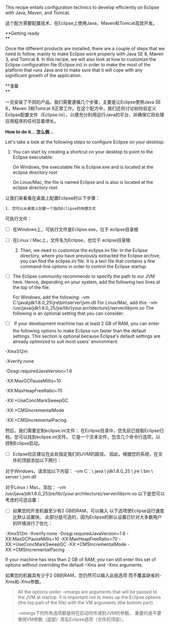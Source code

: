 This recipe entails configuration technics to develop efficiently on Eclipse with Java, Maven, and Tomcat.

这个配方需要配置技术，在Eclipse上使用Java，Maven和Tomcat高效开发。

**Getting ready  
**

Once the different products are installed, there are a couple of steps that we need to follow, mainly to make Eclipse work properly with Java SE 8, Maven 3, and Tomcat 8. In this recipe, we will also look at how to customize the Eclipse configuration file \(Eclipse.ini\) in order to make the most of the platform that runs Java and to make sure that it will cope with any significant growth of the application.

**准备  
**

一旦安装了不同的产品，我们需要遵循几个步骤，主要是让Eclipse使用Java SE 8，Maven 3和Tomcat 8正常工作。在这个配方中，我们还将讨论如何自定义 Eclipse配置文件（Eclipse.ini），以便充分利用运行Java的平台，并确保它将处理应用程序的任何显着增长。



**How to do it...       怎么做...**

  
Let's take a look at the following steps to configure Eclipse on your desktop:

   1. You can start by creating a shortcut on your desktop to point to the Eclipse executable:

         On Windows, the executable file is Eclipse.exe and is located at the eclipse directory root

         On Linux/Mac, the file is named Eclipse and is also is located at the eclipse directory root

 让我们来看看在桌面上配置Eclipse的以下步骤：

    1. 您可以从桌面上创建一个指向Eclipse的快捷方式可执行文件：

* [ ]  在Windows上，可执行文件是Eclipse.exe，位于  eclipse目录根

* [ ]  在Linux / Mac上，文件名为Eclipse，也位于  eclipse目录根

   2. Then, we need to customize the eclipse.ini file:
       In the Eclipse directory, where you have previously extracted the Eclipse archive, you can find the eclipse.ini file. It is a text file that contains a few command-line options in order to control the Eclipse startup. 
* [ ] The Eclipse community recommends to specify the path to our JVM here.   Hence, depending on your system, add the following two lines at the top of the file:


  For Windows, add the following:
  -vm
  C:\java\jdk1.8.0\_25\jre\bin\server\jvm.dll
  For Linux/Mac, add this:
 -vm
 /usr/java/jdk1.8.0\_25/jre/lib/{your.architecture}/server/libjvm.so
The following is an optional setting that you can consider:
* [ ]  If your development machine has at least 2 GB of RAM, you can enter the   following options to make Eclipse run faster than the default settings. This section is optional because Eclipse's default settings are already optimized to suit most users' environment: 

-Xmx512m

-Xverify:none

-Dosgi.requiredJavaVersion=1.6

-XX:MaxGCPauseMillis=10

-XX:MaxHeapFreeRatio=70

-XX:+UseConcMarkSweepGC

-XX:+CMSIncrementalMode

-XX:+CMSIncrementalPacing


然后，我们需要定制eclipse.ini文件：
在Eclipse目录中，您先前已提取Eclipse归档，您可以找到eclipse.ini文件。 它是一个文本文件，包含几个命令行选项，以控制Eclipse启动。
* [ ]  Eclipse社区建议在此处指定我们的JVM的路径。  因此，根据您的系统，在文件的顶部添加以下两行：

对于Windows，请添加以下内容：
-vm
C：\ java \ jdk1.8.0\_25 \ jre \ bin \ server \ jvm.dll

对于Linux / Mac，添加：
-vm
/usr/java/jdk1.8.0\_25/jre/lib/{your.architecture}/server/libjvm.so
以下是您可以考虑的可选设置：
* [ ]  如果您的开发机器至少有2 GB的RAM，可以输入  以下选项使Eclipse运行速度比默认设置快。 此部分是可选的，因为Eclipse的默认设置已针对大多数用户的环境进行了优化：

-Xmx512m
-Xverify:none
-Dosgi.requiredJavaVersion=1.6
-XX:MaxGCPauseMillis=10
-XX:MaxHeapFreeRatio=70
-XX:+UseConcMarkSweepGC
-XX:+CMSIncrementalMode
-XX:+CMSIncrementalPacing 


If your machine has less than 2 GB of RAM, you can still enter this set of options without overriding the default –Xms and –Xmx arguments.

如果您的机器具有少于2 GB的RAM，您仍然可以输入此组选项而不覆盖缺省的-Xms和-Xmx参数。

> All the options under -vmargs are arguments that will be passed to the JVM at startup. It is important not to mess up the Eclipse options \(the top part of the file\) with the VM arguments \(the bottom part\).
>
> -vmargs下的所有选项都是将在启动时传递到JVM的参数。 重要的是不要使用VM参数（底部）弄乱Eclipse选项（文件的顶部）。





  




